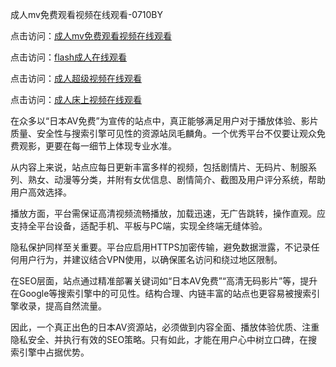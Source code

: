 成人mv免费观看视频在线观看-0710BY

点击访问：<a href="https://heiliaoxqkkct.pages.dev">成人mv免费观看视频在线观看</a>

点击访问：<a href="https://heiliaozj3tjd.pages.dev">flash成人在线观看</a>

点击访问：<a href="https://heiliaoxwd5i8.pages.dev">成人超级视频在线观看</a>

点击访问：<a href="https://heiliaoe8ajia.pages.dev">成人床上视频在线观看</a>



在众多以“日本AV免费”为宣传的站点中，真正能够满足用户对于播放体验、影片质量、安全性与搜索引擎可见性的资源站凤毛麟角。一个优秀平台不仅要让观众免费观影，更要在每一细节上体现专业水准。

从内容上来说，站点应每日更新丰富多样的视频，包括剧情片、无码片、制服系列、熟女、动漫等分类，并附有女优信息、剧情简介、截图及用户评分系统，帮助用户高效选择。

播放方面，平台需保证高清视频流畅播放，加载迅速，无广告跳转，操作直观。应支持全平台设备，适配手机、平板与PC端，实现全终端无缝体验。

隐私保护同样至关重要。平台应启用HTTPS加密传输，避免数据泄露，不记录任何用户行为，并建议结合VPN使用，以确保匿名访问和绕过地区限制。

在SEO层面，站点通过精准部署关键词如“日本AV免费”“高清无码影片”等，提升在Google等搜索引擎中的可见性。结构合理、内链丰富的站点也更容易被搜索引擎收录，提高自然流量。

因此，一个真正出色的日本AV资源站，必须做到内容全面、播放体验优质、注重隐私安全、并执行有效的SEO策略。只有如此，才能在用户心中树立口碑，在搜索引擎中占据优势。

<span style="display:none;">[Canonical link]( https://github.com/ribencc122041/3905140 )</span>
